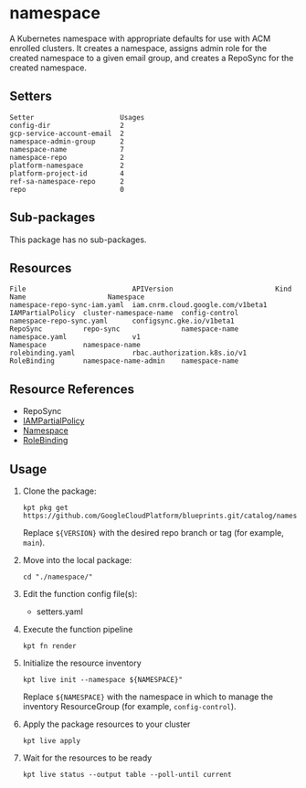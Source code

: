 # namespace

A Kubernetes namespace with appropriate defaults for use with ACM enrolled clusters. It creates a namespace, assigns admin role for the created namespace to a given email group, and creates a RepoSync for the created namespace.

## Setters

```
Setter                     Usages
config-dir                 2
gcp-service-account-email  2
namespace-admin-group      2
namespace-name             7
namespace-repo             2
platform-namespace         2
platform-project-id        4
ref-sa-namespace-repo      2
repo                       0
```

## Sub-packages

This package has no sub-packages.

## Resources

```
File                          APIVersion                         Kind              Name                    Namespace
namespace-repo-sync-iam.yaml  iam.cnrm.cloud.google.com/v1beta1  IAMPartialPolicy  cluster-namespace-name  config-control
namespace-repo-sync.yaml      configsync.gke.io/v1beta1          RepoSync          repo-sync               namespace-name
namespace.yaml                v1                                 Namespace         namespace-name
rolebinding.yaml              rbac.authorization.k8s.io/v1       RoleBinding       namespace-name-admin    namespace-name
```

## Resource References

- RepoSync
- [IAMPartialPolicy](https://cloud.google.com/config-connector/docs/reference/resource-docs/iam/iampartialpolicy)
- [Namespace](https://kubernetes.io/docs/reference/generated/kubernetes-api/v1.21/#namespace-v1-core)
- [RoleBinding](https://kubernetes.io/docs/reference/generated/kubernetes-api/v1.21/#rolebinding-v1-rbac-authorization-k8s-io)

## Usage

1.  Clone the package:
    ```
    kpt pkg get https://github.com/GoogleCloudPlatform/blueprints.git/catalog/namespace@${VERSION}
    ```
    Replace `${VERSION}` with the desired repo branch or tag
    (for example, `main`).

1.  Move into the local package:
    ```
    cd "./namespace/"
    ```

1.  Edit the function config file(s):
    - setters.yaml

1.  Execute the function pipeline
    ```
    kpt fn render
    ```

1.  Initialize the resource inventory
    ```
    kpt live init --namespace ${NAMESPACE}"
    ```
    Replace `${NAMESPACE}` with the namespace in which to manage
    the inventory ResourceGroup (for example, `config-control`).

1.  Apply the package resources to your cluster
    ```
    kpt live apply
    ```

1.  Wait for the resources to be ready
    ```
    kpt live status --output table --poll-until current
    ```

